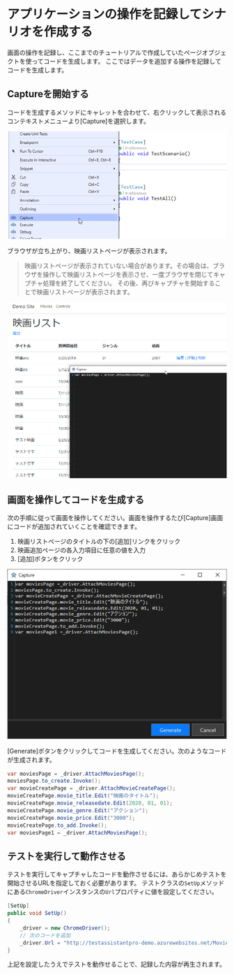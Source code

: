 # アプリケーションの操作を記録してシナリオを作成する

画面の操作を記録し、ここまでのチュートリアルで作成していたページオブジェクトを使ってコードを生成します。
ここではデータを追加する操作を記録してコードを生成します。

## Captureを開始する

コードを生成するメソッドにキャレットを合わせて、右クリックして表示されるコンテキストメニューより[Capture]を選択します。

![Capture menu](../img/scenario_capture_menu.png)

ブラウザが立ち上がり、映画リストページが表示されます。

> 映画リストページが表示されていない場合があります。その場合は、ブラウザを操作して映画リストページを表示させ、一度ブラウザを閉じてキャプチャ処理を終了してください。
> その後、再びキャプチャを開始することで映画リストページが表示されます。

![Capture start](../img/scenario_capture_start.png)

## 画面を操作してコードを生成する

次の手順に従って画面を操作してください。画面を操作するたび[Capture]画面にコードが追加されていくことを確認できます。

1. 映画リストページのタイトルの下の[追加]リンクをクリック
2. 映画追加ページの各入力項目に任意の値を入力
3. [追加]ボタンをクリック

![Capture complete](../img/scenario_capture_complete.png)

[Generate]ボタンをクリックしてコードを生成してください。次のようなコードが生成されます。

```cs
var moviesPage = _driver.AttachMoviesPage();
moviesPage.to_create.Invoke();
var movieCreatePage = _driver.AttachMovieCreatePage();
movieCreatePage.movie_title.Edit("映画のタイトル");
movieCreatePage.movie_releasedate.Edit(2020, 01, 01);
movieCreatePage.movie_genre.Edit("アクション");
movieCreatePage.movie_price.Edit("3000");
movieCreatePage.to_add.Invoke();
var moviesPage1 = _driver.AttachMoviesPage();
```

## テストを実行して動作させる

テストを実行してキャプチャしたコードを動作させるには、あらかじめテストを開始させるURLを指定しておく必要があります。
テストクラスの`SetUp`メソッドにある`ChromeDriver`インスタンスの`Url`プロパティに値を設定してください。

```cs
[SetUp]
public void SetUp()
{
    _driver = new ChromeDriver();
    // 次のコードを追加
    _driver.Url = "http://testassistantpro-demo.azurewebsites.net/Movies";
}
```

上記を設定したうえでテストを動作せることで、記録した内容が再生されます。